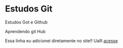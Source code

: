 # Estudos Git
 Estudos Got e Github

 Aprendendo git Hub

 Essa linha eu adicionei diretamente no site!! Ualll
[acesse](https://www.bandamoderatto.com.br)
